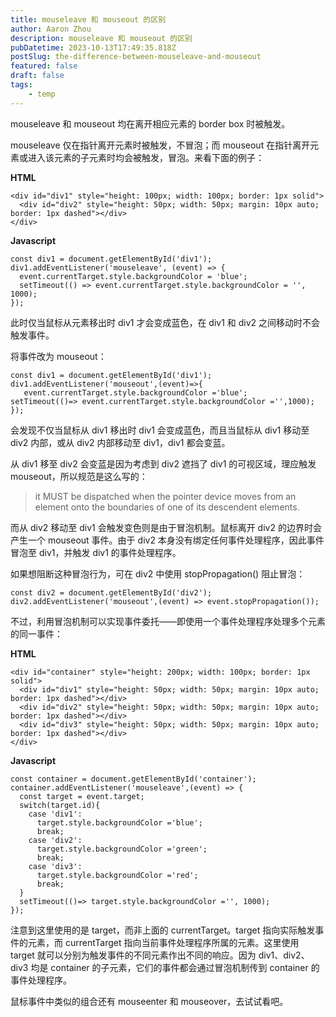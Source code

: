 ```yaml
---
title: mouseleave 和 mouseout 的区别
author: Aaron Zhou
description: mouseleave 和 mouseout 的区别
pubDatetime: 2023-10-13T17:49:35.818Z
postSlug: the-difference-between-mouseleave-and-mouseout
featured: false
draft: false
tags:
    - temp
---
```

mouseleave 和 mouseout 均在离开相应元素的 border box 时被触发。

mouseleave 仅在指针离开元素时被触发，不冒泡；而 mouseout 在指针离开元素或进入该元素的子元素时均会被触发，冒泡。来看下面的例子：

**HTML**

```
<div id="div1" style="height: 100px; width: 100px; border: 1px solid">
  <div id="div2" style="height: 50px; width: 50px; margin: 10px auto; border: 1px dashed"></div>
</div>
```

**Javascript**

```
const div1 = document.getElementById('div1');
div1.addEventListener('mouseleave', (event) => {
  event.currentTarget.style.backgroundColor = 'blue';
  setTimeout(() => event.currentTarget.style.backgroundColor = '', 1000);
});
```

此时仅当鼠标从元素移出时 div1 才会变成蓝色，在 div1 和 div2 之间移动时不会触发事件。

将事件改为 mouseout：

```
const div1 = document.getElementById('div1'); 
div1.addEventListener('mouseout',(event)=>{
   event.currentTarget.style.backgroundColor ='blue';
setTimeout(()=> event.currentTarget.style.backgroundColor ='',1000);
});
```

会发现不仅当鼠标从 div1 移出时 div1 会变成蓝色，而且当鼠标从 div1 移动至 div2 内部，或从 div2 内部移动至 div1，div1 都会变蓝。

从 div1 移至 div2 会变蓝是因为考虑到 div2 遮挡了 div1 的可视区域，理应触发 mouseout，所以规范是这么写的：

> it MUST be dispatched when the pointer device moves from an element onto the boundaries of one of its descendent elements.

而从 div2 移动至 div1 会触发变色则是由于冒泡机制。鼠标离开 div2 的边界时会产生一个 mouseout 事件。由于 div2 本身没有绑定任何事件处理程序，因此事件冒泡至 div1，并触发 div1 的事件处理程序。

如果想阻断这种冒泡行为，可在 div2 中使用 stopPropagation() 阻止冒泡：

```
const div2 = document.getElementById('div2');
div2.addEventListener('mouseout',(event) => event.stopPropagation());
```

不过，利用冒泡机制可以实现事件委托——即使用一个事件处理程序处理多个元素的同一事件：

**HTML**

```
<div id="container" style="height: 200px; width: 100px; border: 1px solid">
  <div id="div1" style="height: 50px; width: 50px; margin: 10px auto; border: 1px dashed"></div>
  <div id="div2" style="height: 50px; width: 50px; margin: 10px auto; border: 1px dashed"></div>
  <div id="div3" style="height: 50px; width: 50px; margin: 10px auto; border: 1px dashed"></div>
</div>
```

**Javascript**

```
const container = document.getElementById('container'); 
container.addEventListener('mouseleave',(event) => {
  const target = event.target; 
  switch(target.id){
    case 'div1':
      target.style.backgroundColor ='blue';
      break;
    case 'div2':
      target.style.backgroundColor ='green';
      break;
    case 'div3':
      target.style.backgroundColor ='red';
      break;
  }  
  setTimeout(()=> target.style.backgroundColor ='', 1000);
});
```

注意到这里使用的是 target，而非上面的 currentTarget。target 指向实际触发事件的元素，而 currentTarget 指向当前事件处理程序所属的元素。这里使用 target 就可以分别为触发事件的不同元素作出不同的响应。因为 div1、div2、div3 均是 container 的子元素，它们的事件都会通过冒泡机制传到 container 的事件处理程序。

鼠标事件中类似的组合还有 mouseenter 和 mouseover，去试试看吧。